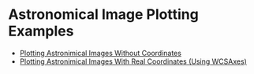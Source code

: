 # Astronomical Image Plotting Examples

- [Plotting Astronimical Images Without Coordinates]('./Plotting%20Astronomical%20Images%20Without%20Coordiantes.ipynb')
- [Plotting Astronimical Images With Real Coordinates (Using WCSAxes)]('./Plotting%20Astronomical%20Images%20With%20Real%20Coordiantes%20(Using%20WCSAxes).ipynb')